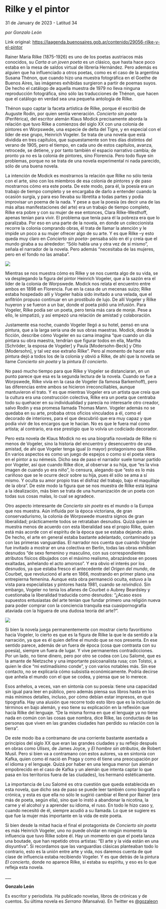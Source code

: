 # Rilke y el pintor



31 de January de 2023 - Latitud 34

_por Gonzalo León_

Link original: https://laagenda.buenosaires.gob.ar/contenido/29056-rilke-y-el-pintor



Rainer Maria Rilke (1875-1926) es uno de los poetas austriacos más conocidos, su *Carta a un joven poeta* es un clásico, que hasta hace poco estaba en la mesa de saldos virtual de librería Hernández. Pero además es alguien que ha influenciado a otros poetas, como es el caso de la argentina Susana Thénon, que cuando hizo una muestra fotográfica en el Goethe de Buenos Aires, las imágenes exhibidas surgieron a partir de poemas suyos. De hecho el catálogo de aquella muestra de 1979 no lleva ninguna reproducción fotográfica, sino sólo las traducciones de Thénon, que hacen que el catálogo en verdad sea una pequeña antología de Rilke.




Thénon supo captar la faceta artística de Rilke, porque él escribió de Auguste Rodin, por quien sentía veneración. *Concierto sin poeta* (Periférica), del escritor alemán Klaus Modick precisamente aborda la relación que tuvo Rilke a comienzos del siglo XX con una colonia de pintores en Worpswede, una especie de delta del Tigre, y en especial con el líder de ese grupo, Heinrich Vogeler. Se trata de una novela que está dividida en tres capítulos, que supuestamente son tres días distintos del verano de 1905, pero el tiempo, en cada uno de estos capítulos, avanza, retrocede, se detiene, y por tanto también el espacio narrativo cambia; de pronto ya no es la colonia de pintores, sino Florencia. Pero todo fluye sin problemas, porque no se trata de una novela experimental ni nada parecido, sólo de una buena novela.




La intención de Modick es mostrarnos la relación que Rilke no sólo tenía con el arte, sino con los miembros de esa colonia de pintores y de paso mostrarnos cómo era este poeta. De este modo, para él, la poesía era un trabajo de tiempo completo y se encargaba de darlo a entender cuando la ocasión surgía, y para eso llevaba su libretita a todas partes y podía improvisar un poema de la nada. Y pese a que la poesía (es decir una de las más altas manifestaciones del arte) era un trabajo de tiempo completo, Rilke era pobre y con su mujer de ese entonces, Clara Rilke-Westhoff, apenas tenían para vivir. El problema que tenía para él la pobreza era que lo paralizaba. Por eso en una parte de la novela, en donde un coleccionista recorre la colonia comprando obras, él trata de llamar la atención y le impide un poco a su mujer ofrecer algo de su arte. Y es que Rilke –y esto queda muy claro en *Concierto sin poeta*– pensaba sólo en él y creía que el mundo giraba a su alrededor: “Sólo habla una y otra vez de sí mismo”, señala el narrador de la novela. Pero además “necesitaba de las mujeres, pero en el fondo no las amaba”.




![](https://cdn.feater.me/files/images/849915/52ef976a-9e4d-4c9c-9b91-4f01ae290baa.jpg)




Mientras se nos muestra cómo es Rilke y se nos cuenta algo de su vida, se va desplegando la figura del pintor Heinrich Vogeler, que a la sazón era el líder de la colonia de Worpswede. Modick nos relata el encuentro entre ambos en 1898 en Florencia. Fue en la casa de un mecenas suizo; Rilke estaba hospedado allí y Vogeler había sido invitado a una velada, que el anfitrión propuso continuar en un prostíbulo de lujo. De allí Vogeler y Rilke huyeron y se fueron a un bar, donde el poeta pidió una infusión. Para Vogeler, Rilke podía ser un poeta, pero tenía más cara de monje. Pese a ello, le simpatizó, y así empezó una relación de amistad y colaboración.




Justamente esa noche, cuando Vogeler llegó a su hotel, pensó en una pintura, que a la larga sería una de sus obras maestras. Modick, desde la ficción, describe cómo Vogeler en su cama imagina “que cuando un día pintara su obra maestra, tendrían que figurar todos en ella, Martha [Schröder, la esposa de Vogeler] y Paula [Modersohn-Beck] y Otto [Modersohn], y tal vez ese extraño Rilke”. Pero al momento de hacer esta pintura dejó a todos los de la colonia y obvió a Rilke, de ahí que la novela se llame *Concierto sin poeta* y la pintura *El concierto*.




No pasó mucho tiempo para que Rilke y Vogeler se distanciaran, en un punto parece que esa es la segunda lectura de la novela. Cuando se fue a Worpswede, Rilke vivía en la casa de Vogeler (la famosa Barkenhoff), pero las diferencias entre ambos se hicieron irreconciliables, aunque mantuvieron el trato. Y es que mientras Vogeler era un artista que creía que la cultura era una construcción colectiva, Rilke era un poeta que centraba todo su quehacer en su individualidad y parecía no interesarle otro creador, salvo Rodin y esa promesa llamada Thomas Mann. Vogeler además no se quedaba en su arte, probaba otros oficios vinculados a él, como el decorado de interiores, para el que descubrió que era muy capaz y que podía vivir de los encargos que le hacían. No es que le fuera mal como artista; al contrario, era ese prestigio que lo volvía un codiciado decorador.




Pero esta novela de Klaus Modick no es una biografía novelada de Rilke ni menos de Vogeler, sino la historia del encuentro y desencuentro de una amistad, de ahí que Vogeler tenga igual (o mayor) protagonismo que Rilke. En varios aspectos es como un juego de espejos o como si el poeta viera en el pintor a su némesis. Dicho sea de paso el narrador suele tomar partido por Vogeler, así que cuando Rilke dice, al observar a su hija, que “es la viva imagen de cuando yo era niño”, lo censura, alegando que “esto es lo más cariñoso que se le ocurre decir sobre su hija, pues él sólo se ama a sí mismo. Y oculta su amor propio tras el disfraz del trabajo, bajo el maquillaje de la obra”. De este modo la figura que se nos muestra de Rilke está lejana a la idealización, más bien se trata de una humanización de un poeta con todas sus cosas malas, lo cual se agradece.




Otro aspecto interesante de *Concierto sin poeta* es el mundo o la Europa que nos muestra. Aún influida por la época victoriana, de gran conservadurismo, la colonia de Worpswede muestra signos de gran liberalidad; prácticamente todos se retrataban desnudos. Quizá quien se muestra menos de acuerdo con esta liberalidad sea el propio Rilke, quien está más acorde con el espíritu de la época que se estaba dejando atrás. De hecho, el arte en general estaba bastante adelantado, contaminado ya con las primeras vanguardias. El narrador nos cuenta que cuando Vogeler fue invitado a mostrar en una colectiva en Berlín, todas las obras exhibían desnudos “de sexo femenino y masculino, con sus correspondientes atributos físicos dibujados con el máximo realismo, abrazándose en poses exaltadas, anhelando el acto amoroso”. Y era obvio el interés por los desnudos, ya que estaba fresco el antecedente del *Origen del mundo*, de Courbet, que revolucionó el arte en 1866, mostrando en primer plano una entrepierna femenina. Aunque esta obra permaneció oculta, estuvo a la vista para especialistas y pintores hasta 1981, cuando se *reivindicó*. Sin embargo, Vogeler no tenía los afanes de Courbet o Aubrey Beardsley y cuestionaba la liberalidad traducida como desnudos: “¿Acaso esos supuestos entusiastas del arte tenían que fundar primero una religión nueva para poder comprar con la conciencia tranquila esa cuasipornografía ataviada con la higuera de una dudosa teoría del arte?”.




![](https://cdn.feater.me/files/images/849924/0694cb83-c515-447f-85fc-8cfac98c0bba.jpg)




Si bien la novela juega permanentemente con mostrar cierto favoritismo hacia Vogeler, lo cierto es que es la figura de Rilke la que le da sentido a la narración, ya que es él quien define el mundo que se nos presenta. En ese sentido parece, además de un fuera de época (cosa que contrasta con su poesía), siempre un fuera de lugar. Y vive permanentes contradicciones. Por un lado, no tiene dinero, pero por otro se codea con Lou Salomé, que es la amante de Nietzsche y una importante psicoanalista rusa; con Tolstoi, a quien le dice “mi estimadísimo conde”, y con varios notables más. Sin ese contacto, no se explicaría cómo subsistía económicamente. Podría decirse que anhela el mundo con el que se codea, y piensa que se lo merece.




Esos anhelos, a veces, van en sintonía con su poesía: tiene una capacidad sin igual para leer en público, pero además piensa sus libros hasta en los más mínimos detalles, incluso, por cómo debían estar impresos, en qué tipografía. Hay una alusión que recorre todo esto libro que es la inclusión de términos en bajo alemán, y eso tiene su explicación en la reflexión que hacía Rilke del lenguaje. “De la misma forma en que el lenguaje ya no tiene nada en común con las cosas que nombra, dice Rilke, las conductas de las personas que viven en las grandes ciudades han perdido su relación con la tierra”.




De este modo iba a contramano de una corriente bastante asentada a principios del siglo XX que eran las grandes ciudades y su reflejo después en obras como *Ulises*, de James Joyce, y *El hombre sin atributos*, de Robert Musil. Pero si bien va a contramano con estos autores, va en sintonía con Kafka, quien como él nació en Praga y como él tiene una preocupación por el idioma y el lenguaje. Quizá por haber en una lengua menor (un alemán empobrecido en el caso de Kafka y un alemán que intenta captar lo que pasa en los territorios fuera de las ciudades), los hermanó estéticamente.




La importancia de Lou Salomé es otra cuestión que queda establecida en esta novela, que dicho sea de paso se puede leer también como biografía o crónica, y esta es que ella no sólo le sugirió cambiar el René por Rainer (era más de poeta, según ella), sino que lo instó a abandonar la nicotina, la carne y el alcohol y a aprender su idioma, el ruso. En todo le hizo caso y, cuando necesitó de él, siempre acudió a su llamada. Lo que se sugiere es que fue la mujer más importante en la vida de este poeta.




Si bien desde la mitad hacia el final el protagonista de *Concierto sin poeta* es más Heinrich Vogeler, uno no puede olvidar en ningún momento la influencia que tuvo Rilke sobre él. Hay un momento en que el poeta lanza una boutade, que han repetido otros artistas: “El arte y la vida están en una disyuntiva”. Si recordamos que las vanguardias clásicas planteaban todo lo contrario, esto es la unión entre arte y vida, nos daremos cuenta de qué clase de influencia estaba recibiendo Vogeler. Y es que detrás de la pintura *El concierto*, donde no aparece Rilke, sí estaba su espíritu, y eso es lo que refleja esta novela.




\_\_\_




**Gonzalo León**




Es escritor y periodista. Ha publicado novelas, libros de crónicas y de cuentos. Su última novela es *Serrano* (Mansalva). En Twitter es [@gozaleon](https://twitter.com/gozaleon/media)




